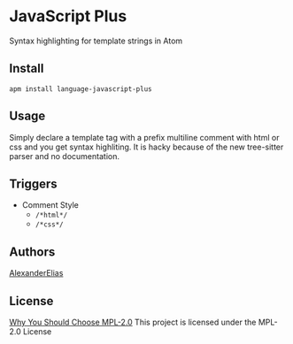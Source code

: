 
# JavaScript Plus
Syntax highlighting for template strings in Atom

## Install
`apm install language-javascript-plus`

## Usage
Simply declare a template tag with a prefix multiline comment with html or css and you get syntax highliting. It is hacky because of the new tree-sitter parser and no documentation. 

## Triggers

- Comment Style
	- `/*html*/`
	- `/*css*/`

## Authors
[AlexanderElias](https://github.com/AlexanderElias)

## License
[Why You Should Choose MPL-2.0](http://veldstra.org/2016/12/09/you-should-choose-mpl2-for-your-opensource-project.html)
This project is licensed under the MPL-2.0 License
